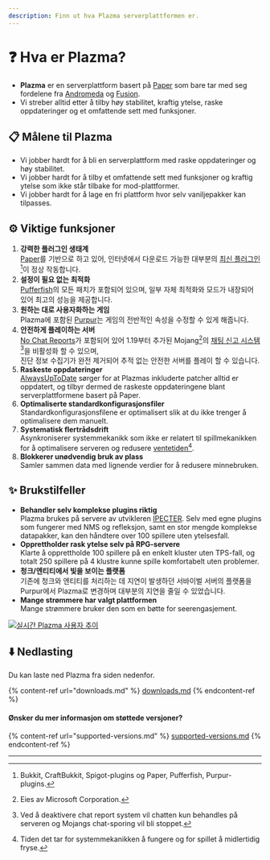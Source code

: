 ```yaml
---
description: Finn ut hva Plazma serverplattformen er.
---
```


# ❓ Hva er Plazma?

- **Plazma** er en serverplattform basert på [Paper](https://github.com/PaperMC/Paper) som bare tar med seg fordelene fra [Andromeda](https://github.com/EarendelArchived/Andromeda) og [Fusion](https://github.com/RuinedTechnologyUnify/Fusion).
- Vi streber alltid etter å tilby høy stabilitet, kraftig ytelse, raske oppdateringer og et omfattende sett med funksjoner.

## 📋 Målene til Plazma <a href="#id-1" id="id-1"></a>

- Vi jobber hardt for å bli en serverplattform med raske oppdateringer og høy stabilitet.
- Vi jobber hardt for å tilby et omfattende sett med funksjoner og kraftig ytelse som ikke står tilbake for mod-plattformer.
- Vi jobber hardt for å lage en fri plattform hvor selv vaniljepakker kan tilpasses.

## ⚙️ Viktige funksjoner <a href="#id-2" id="id-2"></a>

1. **강력한 플러그인 생태계**\
   [Paper](https://github.com/PaperMC/Paper)를 기반으로 하고 있어, 인터넷에서 다운로드 가능한 대부분의 [최신 플러그인](#user-content-fn-1)[^1]이 정상 작동합니다.
2. **설정이 필요 없는 최적화**\
   [Pufferfish](https://github.com/pufferfish-gg/Pufferfish)의 모든 패치가 포함되어 있으며, 일부 자체 최적화와 모드가 내장되어 있어 최고의 성능을 제공합니다.
3. **원하는 대로 사용자화하는 게임**\
   Plazma에 포함된 [Purpur](https://github.com/PurpurMC/Purpur)는 게임의 전반적인 속성을 수정할 수 있게 해줍니다.
4. **안전하게 플레이하는 서버**\
   [No Chat Reports](https://github.com/Aizistral-Studios/No-Chat-Reports)가 포함되어 있어 1.19부터 추가된 Mojang[^2]의 [채팅 신고 시스템](#user-content-fn-3)[^3]을 비활성화 할 수 있으며,\
   진단 정보 수집기가 완전 제거되어 추적 없는 안전한 서버를 플레이 할 수 있습니다.
5. **Raskeste oppdateringer**\
   [AlwaysUpToDate](https://github.com/PlazmaMC/AlwaysUpToDate) sørger for at Plazmas inkluderte patcher alltid er oppdatert, og tilbyr dermed de raskeste oppdateringene blant serverplattformene basert på Paper.
6. **Optimaliserte standardkonfigurasjonsfiler**\
   Standardkonfigurasjonsfilene er optimalisert slik at du ikke trenger å optimalisere dem manuelt.
7. **Systematisk flertrådsdrift**\
   Asynkroniserer systemmekanikk som ikke er relatert til spillmekanikken for å optimalisere serveren og redusere [ventetiden](#user-content-fn-4)[^4].
8. **Blokkerer unødvendig bruk av plass**\
   Samler sammen data med lignende verdier for å redusere minnebruken.

## ✨ Brukstilfeller <a href="#id-3" id="id-3"></a>

- **Behandler selv komplekse plugins riktig**\
  Plazma brukes på servere av utvikleren [IPECTER](https://github.com/IPECTER). Selv med egne plugins som fungerer med NMS og refleksjon, samt en stor mengde komplekse datapakker, kan den håndtere over 100 spillere uten ytelsesfall.
- **Opprettholder rask ytelse selv på RPG-servere**\
  Klarte å opprettholde 100 spillere på en enkelt kluster uten TPS-fall, og totalt 250 spillere på 4 klustre kunne spille komfortabelt uten problemer.
- **청크/엔티티에서 빛을 보이는 플랫폼**\
  기존에 청크와 엔티티를 처리하는 데 지연이 발생하던 서바이벌 서버의 플랫폼을 Purpur에서 Plazma로 변경하며 대부분의 지연을 줄일 수 있었습니다.
- **Mange strømmere har valgt plattformen**\
  Mange strømmere bruker den som en bøtte for seerengasjement.

[![실시간 Plazma 사용자 추이](https://badge.plazmamc.org/internal/bstats)](https://bstats.org/plugin/server-implementation/Plazma/18047)

## ⬇️ Nedlasting

Du kan laste ned Plazma fra siden nedenfor.

{% content-ref url="downloads.md" %}
[downloads.md](downloads.md)
{% endcontent-ref %}

#### Ønsker du mer informasjon om støttede versjoner?

{% content-ref url="supported-versions.md" %}
[supported-versions.md](supported-versions.md)
{% endcontent-ref %}

***

[^1]: Bukkit, CraftBukkit, Spigot-plugins og Paper, Pufferfish, Purpur-plugins.

[^2]: Eies av Microsoft Corporation.

[^3]: Ved å deaktivere chat report system vil chatten kun behandles på serveren og Mojangs chat-sporing vil bli stoppet.

[^4]: Tiden det tar for systemmekanikken å fungere og for spillet å midlertidig fryse.

